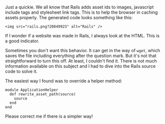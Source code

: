 Just a quickie. We all know that Rails adds asset ids to images, javascript include tags and stylesheet link tags. This is to help the browser in caching assets properly. The generated code looks something like this:

    <img src="rails.png?20849923" alt="Rails" />

If I wonder if a website was made in Rails, I always look at the HTML. This is a good indicator.

Sometimes you don't want this behavior. It can get in the way of `wget`, which saves the file including everything after the question mark. But it's not that straightforward to turn this off. At least, I couldn't find it. There is not much information available on this subject and I had to dive into the Rails source code to solve it.

The easiest way I found was to override a helper method:

    module ApplicationHelper
      def rewrite_asset_path(source)
        source
      end
    end

Please correct me if there is a simpler way!
